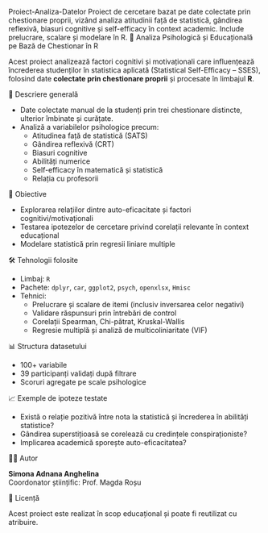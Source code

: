  Proiect-Analiza-Datelor
Proiect de cercetare bazat pe date colectate prin chestionare proprii, vizând analiza atitudinii față de statistică, gândirea reflexivă, biasuri cognitive și self-efficacy în context academic. Include prelucrare, scalare și modelare în R.
🧠 Analiza Psihologică și Educațională pe Bază de Chestionar în R

Acest proiect analizează factori cognitivi și motivaționali care influențează încrederea studenților în statistica aplicată (Statistical Self-Efficacy – SSES), folosind date **colectate prin chestionare proprii** și procesate în limbajul **R**.

 📝 Descriere generală

- Date colectate manual de la studenți prin trei chestionare distincte, ulterior îmbinate și curățate.
- Analiză a variabilelor psihologice precum:
  - Atitudinea față de statistică (SATS)
  - Gândirea reflexivă (CRT)
  - Biasuri cognitive
  - Abilități numerice
  - Self-efficacy în matematică și statistică
  - Relația cu profesorii

 🎯 Obiective

- Explorarea relațiilor dintre auto-eficacitate și factori cognitivi/motivaționali
- Testarea ipotezelor de cercetare privind corelații relevante în context educațional
- Modelare statistică prin regresii liniare multiple

 🛠 Tehnologii folosite

- Limbaj: `R`
- Pachete: `dplyr`, `car`, `ggplot2`, `psych`, `openxlsx`, `Hmisc`
- Tehnici:
  - Prelucrare și scalare de itemi (inclusiv inversarea celor negativi)
  - Validare răspunsuri prin întrebări de control
  - Corelații Spearman, Chi-pătrat, Kruskal-Wallis
  - Regresie multiplă și analiză de multicoliniaritate (VIF)

 📊 Structura datasetului

- 100+ variabile
- 39 participanți validați după filtrare
- Scoruri agregate pe scale psihologice

📈 Exemple de ipoteze testate

- Există o relație pozitivă între nota la statistică și încrederea în abilități statistice?
- Gândirea superstițioasă se corelează cu credințele conspiraționiste?
- Implicarea academică sporește auto-eficacitatea?


 👩‍🎓 Autor

**Simona Adnana Anghelina**  
Coordonator științific: Prof. Magda Roșu

📃 Licență

Acest proiect este realizat în scop educațional și poate fi reutilizat cu atribuire.



